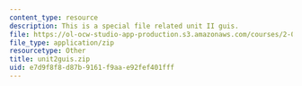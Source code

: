 ```yaml
---
content_type: resource
description: This is a special file related unit II guis.
file: https://ol-ocw-studio-app-production.s3.amazonaws.com/courses/2-086-numerical-computation-for-mechanical-engineers-fall-2014/e7d9f8f8d87b9161f9aae92fef401fff_unit2guis.zip
file_type: application/zip
resourcetype: Other
title: unit2guis.zip
uid: e7d9f8f8-d87b-9161-f9aa-e92fef401fff
---
```

